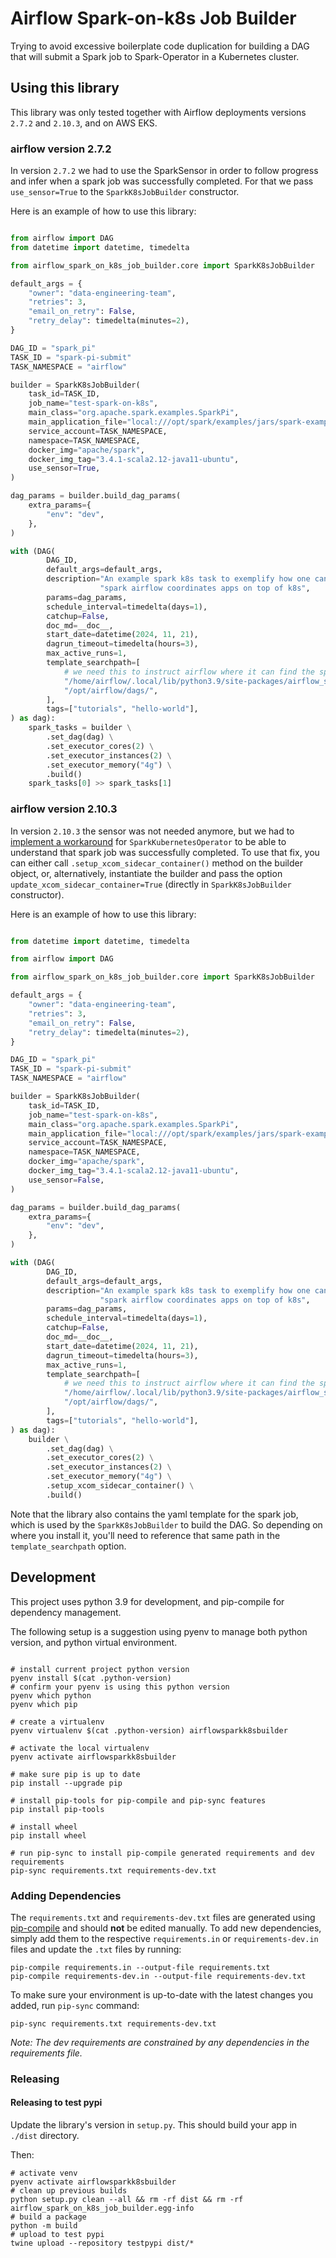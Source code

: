 
# Airflow Spark-on-k8s Job Builder

Trying to avoid excessive boilerplate code duplication for building a DAG that will submit a Spark job to Spark-Operator in a Kubernetes cluster.

## Using this library

This library was only tested together with Airflow deployments versions `2.7.2` and `2.10.3`, and on AWS EKS. 

### airflow version 2.7.2
In version `2.7.2` we had to use the SparkSensor in order to follow progress and infer when a spark job was successfully completed. For that we pass `use_sensor=True` to the `SparkK8sJobBuilder` constructor.

Here is an example of how to use this library:
```python

from airflow import DAG
from datetime import datetime, timedelta

from airflow_spark_on_k8s_job_builder.core import SparkK8sJobBuilder

default_args = {
    "owner": "data-engineering-team",
    "retries": 3,
    "email_on_retry": False,
    "retry_delay": timedelta(minutes=2),
}

DAG_ID = "spark_pi"
TASK_ID = "spark-pi-submit"
TASK_NAMESPACE = "airflow"

builder = SparkK8sJobBuilder(
    task_id=TASK_ID,
    job_name="test-spark-on-k8s",
    main_class="org.apache.spark.examples.SparkPi",
    main_application_file="local:///opt/spark/examples/jars/spark-examples_2.12-3.4.1.jar",
    service_account=TASK_NAMESPACE,
    namespace=TASK_NAMESPACE,
    docker_img="apache/spark",
    docker_img_tag="3.4.1-scala2.12-java11-ubuntu",
    use_sensor=True,
)

dag_params = builder.build_dag_params(
    extra_params={
        "env": "dev",
    },
)

with (DAG(
        DAG_ID,
        default_args=default_args,
        description="An example spark k8s task to exemplify how one can build "
                    "spark airflow coordinates apps on top of k8s",
        params=dag_params,
        schedule_interval=timedelta(days=1),
        catchup=False,
        doc_md=__doc__,
        start_date=datetime(2024, 11, 21),
        dagrun_timeout=timedelta(hours=3),
        max_active_runs=1,
        template_searchpath=[
            # we need this to instruct airflow where it can find the spark yaml file
            "/home/airflow/.local/lib/python3.9/site-packages/airflow_spark_on_k8s_job_builder/",
            "/opt/airflow/dags/",
        ],
        tags=["tutorials", "hello-world"],
) as dag):
    spark_tasks = builder \
        .set_dag(dag) \
        .set_executor_cores(2) \
        .set_executor_instances(2) \
        .set_executor_memory("4g") \
        .build()
    spark_tasks[0] >> spark_tasks[1]
```


### airflow version 2.10.3
In version `2.10.3` the sensor was not needed anymore, but we had to [implement a workaround](https://github.com/apache/airflow/issues/39184) for `SparkKubernetesOperator` to be able to understand that spark job was successfully completed.
To use that fix, you can either call `.setup_xcom_sidecar_container()` method on the builder object, or, alternatively, instantiate the builder and pass the option `update_xcom_sidecar_container=True` (directly in `SparkK8sJobBuilder` constructor).

Here is an example of how to use this library:

```python

from datetime import datetime, timedelta

from airflow import DAG

from airflow_spark_on_k8s_job_builder.core import SparkK8sJobBuilder

default_args = {
    "owner": "data-engineering-team",
    "retries": 3,
    "email_on_retry": False,
    "retry_delay": timedelta(minutes=2),
}

DAG_ID = "spark_pi"
TASK_ID = "spark-pi-submit"
TASK_NAMESPACE = "airflow"

builder = SparkK8sJobBuilder(
    task_id=TASK_ID,
    job_name="test-spark-on-k8s",
    main_class="org.apache.spark.examples.SparkPi",
    main_application_file="local:///opt/spark/examples/jars/spark-examples_2.12-3.4.1.jar",
    service_account=TASK_NAMESPACE,
    namespace=TASK_NAMESPACE,
    docker_img="apache/spark",
    docker_img_tag="3.4.1-scala2.12-java11-ubuntu",
    use_sensor=False,
)

dag_params = builder.build_dag_params(
    extra_params={
        "env": "dev",
    },
)

with (DAG(
        DAG_ID,
        default_args=default_args,
        description="An example spark k8s task to exemplify how one can build "
                    "spark airflow coordinates apps on top of k8s",
        params=dag_params,
        schedule_interval=timedelta(days=1),
        catchup=False,
        doc_md=__doc__,
        start_date=datetime(2024, 11, 21),
        dagrun_timeout=timedelta(hours=3),
        max_active_runs=1,
        template_searchpath=[
            # we need this to instruct airflow where it can find the spark yaml file
            "/home/airflow/.local/lib/python3.9/site-packages/airflow_spark_on_k8s_job_builder/",
            "/opt/airflow/dags/",
        ],
        tags=["tutorials", "hello-world"],
) as dag):
    builder \
        .set_dag(dag) \
        .set_executor_cores(2) \
        .set_executor_instances(2) \
        .set_executor_memory("4g") \
        .setup_xcom_sidecar_container() \
        .build()
```
Note that the library also contains the yaml template for the spark job, which is used by the `SparkK8sJobBuilder` to build the DAG. So depending on where you install it, you'll need to reference that same path in the `template_searchpath` option.


## Development

This project uses python 3.9 for development, and pip-compile for dependency
management.

The following setup is a suggestion using pyenv to manage both python version,
and python virtual environment.

```shell

# install current project python version
pyenv install $(cat .python-version)
# confirm your pyenv is using this python version
pyenv which python
pyenv which pip

# create a virtualenv
pyenv virtualenv $(cat .python-version) airflowsparkk8sbuilder

# activate the local virtualenv
pyenv activate airflowsparkk8sbuilder

# make sure pip is up to date
pip install --upgrade pip

# install pip-tools for pip-compile and pip-sync features
pip install pip-tools

# install wheel
pip install wheel

# run pip-sync to install pip-compile generated requirements and dev requirements
pip-sync requirements.txt requirements-dev.txt

```


### Adding Dependencies
The `requirements.txt` and `requirements-dev.txt` files are generated using [pip-compile](https://github.com/jazzband/pip-tools) and should **not** be edited manually. To add new dependencies, simply add them to the respective `requirements.in` or `requirements-dev.in` files and update the `.txt` files by running:

```shell
pip-compile requirements.in --output-file requirements.txt
pip-compile requirements-dev.in --output-file requirements-dev.txt
```

To make sure your environment is up-to-date with the latest changes you added, run `pip-sync` command:
```shell
pip-sync requirements.txt requirements-dev.txt
```

*Note: The dev requirements are constrained by any dependencies in the requirements file.*

### Releasing

#### Releasing to test pypi

Update the library's version in `setup.py`. This should build your app in `./dist` directory.

Then:
```shell
# activate venv
pyenv activate airflowsparkk8sbuilder
# clean up previous builds
python setup.py clean --all && rm -rf dist && rm -rf airflow_spark_on_k8s_job_builder.egg-info
# build a package
python -m build
# upload to test pypi
twine upload --repository testpypi dist/*
```

